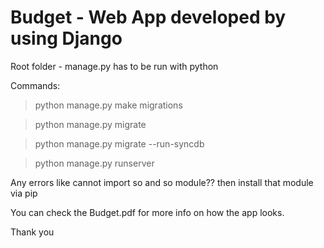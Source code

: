 # Budget - Web App developed by using Django

Root folder - manage.py has to be run with python

Commands:

> python manage.py make migrations

> python manage.py migrate

> python manage.py migrate --run-syncdb

> python manage.py runserver

Any errors like cannot import so and so module?? then install that module via pip

You can check the Budget.pdf for more info on how the app looks.

Thank you